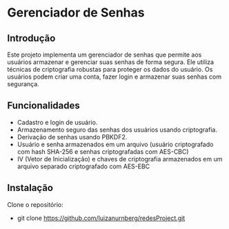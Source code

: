 # Gerenciador de Senhas
## Introdução
Este projeto implementa um gerenciador de senhas que permite aos usuários armazenar e gerenciar suas senhas de forma segura. Ele utiliza técnicas de criptografia robustas para proteger os dados do usuário. Os usuários podem criar uma conta, fazer login e armazenar suas senhas com segurança.

## Funcionalidades
* Cadastro e login de usuário.
* Armazenamento seguro das senhas dos usuários usando criptografia.
* Derivação de senhas usando PBKDF2.
* Usuário e senha armazenados em um arquivo (usuário criptografado com hash SHA-256 e senhas criptografadas com AES-CBC)
* IV (Vetor de Inicialização) e chaves de criptografia armazenados em um arquivo separado criptografado com AES-EBC

## Instalação

Clone o repositório:
* git clone https://github.com/luizanurnberg/redesProject.git

